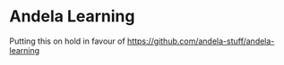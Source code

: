 # Andela Learning

Putting this on hold in favour of https://github.com/andela-stuff/andela-learning
